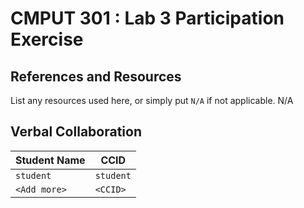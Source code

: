 # CMPUT 301 : Lab 3 Participation Exercise

## References and Resources

List any resources used here, or simply put `N/A` if not applicable.
N/A
## Verbal Collaboration

| Student Name | CCID      |
| ------------ | --------- |
| `student`    | `student` |
| `<Add more>` | `<CCID>`  |
